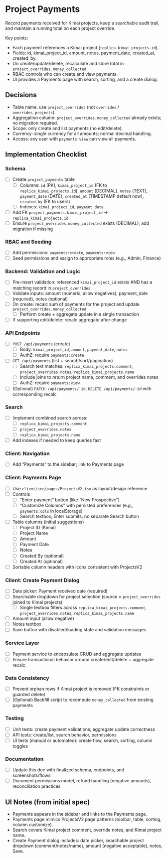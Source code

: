 # Project Payments

Record payments received for Kimai projects, keep a searchable audit trail, and maintain a running total on each project override.

Key points:
- Each payment references a Kimai project (`replica_kimai_projects.id`).
- Fields: id, kimai_project_id, amount, notes, payment_date, created_at, created_by.
- On create/update/delete, recalculate and store total in `project_overrides.money_collected`.
- RBAC controls who can create and view payments.
- UI provides a Payments page with search, sorting, and a create dialog.

## Decisions
- Table name: use `project_overrides` (not `overrides` / `overrides_projects`).
- Aggregation column: `project_overrides.money_collected` already exists; no migration required.
- Scope: only create and list payments (no edit/delete).
- Currency: single currency for all amounts; normal decimal handling.
- Access: any user with `payments:view` can view all payments.

## Implementation Checklist

### Schema
- [ ] Create `project_payments` table
  - [ ] Columns: `id` (PK), `kimai_project_id` (FK to `replica_kimai_projects.id`), `amount` (DECIMAL), `notes` (TEXT), `payment_date` (DATE), `created_at` (TIMESTAMP default now), `created_by` (FK to users)
  - [ ] Indexes: `kimai_project_id`, `payment_date`
- [ ] Add FK `project_payments.kimai_project_id` → `replica_kimai_projects.id`
- [ ] Ensure `project_overrides.money_collected` exists (DECIMAL); add migration if missing

### RBAC and Seeding
- [ ] Add permissions: `payments:create`, `payments:view`
- [ ] Seed permissions and assign to appropriate roles (e.g., Admin, Finance)

### Backend: Validation and Logic
- [ ] Pre-insert validation: referenced `kimai_project_id` exists AND has a matching record in `project_overrides`
- [ ] Validate inputs: amount (numeric; allow negatives), payment_date (required), notes (optional)
- [ ] On create: recalc sum of payments for the project and update `project_overrides.money_collected`
  - [ ] Perform create + aggregate update in a single transaction
- [ ] If supporting edit/delete: recalc aggregate after change

### API Endpoints
- [ ] `POST /api/payments` (create)
  - [ ] Body: `kimai_project_id`, `amount`, `payment_date`, `notes`
  - [ ] AuthZ: require `payments:create`
- [ ] `GET /api/payments` (list + search/sort/pagination)
  - [ ] Search text matches: `replica_kimai_projects.comment`, `project_overrides.notes`, `replica_kimai_projects.name`
  - [ ] Include joins to return project name, comment, and overrides notes
  - [ ] AuthZ: require `payments:view`
- [ ] (Optional) `PATCH /api/payments/:id`, `DELETE /api/payments/:id` with corresponding recalc

### Search
- [ ] Implement combined search across:
  - [ ] `replica_kimai_projects.comment`
  - [ ] `project_overrides.notes`
  - [ ] `replica_kimai_projects.name`
- [ ] Add indexes if needed to keep queries fast

### Client: Navigation
- [ ] Add “Payments” to the sidebar; link to Payments page

### Client: Payments Page
- [ ] Use `client/src/pages/ProjectsV2.tsx` as layout/design reference
- [ ] Controls
  - [ ] “Enter payment” button (like “New Prospective”)
  - [ ] “Customize Columns” with persisted preferences (e.g., `payments:cols` in localStorage)
  - [ ] Search textbox; Enter submits; no separate Search button
- [ ] Table columns (initial suggestions)
  - [ ] Project ID (Kimai)
  - [ ] Project Name
  - [ ] Amount
  - [ ] Payment Date
  - [ ] Notes
  - [ ] Created By (optional)
  - [ ] Created At (optional)
- [ ] Sortable column headers with icons consistent with ProjectsV2

### Client: Create Payment Dialog
- [ ] Date picker: Payment received date (required)
- [ ] Searchable dropdown for project selection (source = `project_overrides` joined to Kimai projects)
  - [ ] Single textbox filters across `replica_kimai_projects.comment`, `project_overrides.notes`, `replica_kimai_projects.name`
- [ ] Amount input (allow negative)
- [ ] Notes textbox
- [ ] Save button with disabled/loading state and validation messages

### Service Layer
- [ ] Payment service to encapsulate CRUD and aggregate updates
- [ ] Ensure transactional behavior around create/edit/delete + aggregate recalc

### Data Consistency
- [ ] Prevent orphan rows if Kimai project is removed (FK constraints or guarded delete)
- [ ] (Optional) Backfill script to recompute `money_collected` from existing payments

### Testing
- [ ] Unit tests: create payment validations; aggregate update correctness
- [ ] API tests: create/list, search behavior, permissions
- [ ] UI tests (manual or automated): create flow, search, sorting, column toggles

### Documentation
- [ ] Update this doc with finalized schema, endpoints, and screenshots/flows
- [ ] Document permissions model, refund handling (negative amounts), reconciliation practices

## UI Notes (from initial spec)
- Payments appears in the sidebar and links to the Payments page.
- Payments page mimics ProjectsV2 page patterns (toolbar, table, sorting, column customize).
- Search covers Kimai project comment, override notes, and Kimai project name.
- Create Payment dialog includes: date picker, searchable project dropdown (comment/notes/name), amount (negative acceptable), notes, Save.
